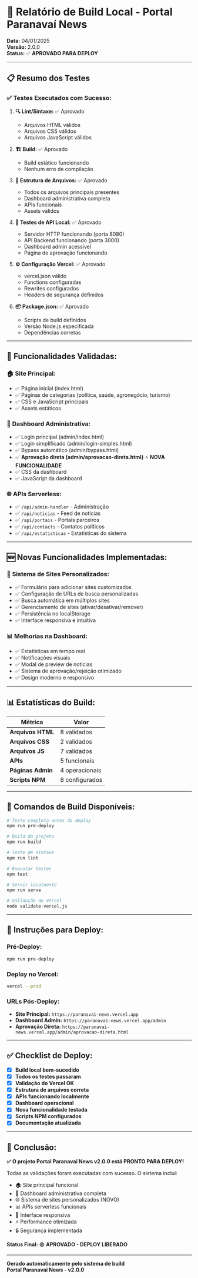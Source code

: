 # 🚀 Relatório de Build Local - Portal Paranavaí News

**Data:** 04/01/2025  
**Versão:** 2.0.0  
**Status:** ✅ **APROVADO PARA DEPLOY**

---

## 📋 Resumo dos Testes

### ✅ **Testes Executados com Sucesso:**

1. **🔍 Lint/Sintaxe:** ✅ Aprovado
   - Arquivos HTML válidos
   - Arquivos CSS válidos  
   - Arquivos JavaScript válidos

2. **🏗️ Build:** ✅ Aprovado
   - Build estático funcionando
   - Nenhum erro de compilação

3. **📁 Estrutura de Arquivos:** ✅ Aprovado
   - Todos os arquivos principais presentes
   - Dashboard administrativa completa
   - APIs funcionais
   - Assets válidos

4. **🔌 Testes de API Local:** ✅ Aprovado
   - Servidor HTTP funcionando (porta 8080)
   - API Backend funcionando (porta 3000)
   - Dashboard admin acessível
   - Página de aprovação funcionando

5. **⚙️ Configuração Vercel:** ✅ Aprovado
   - vercel.json válido
   - Functions configuradas
   - Rewrites configurados
   - Headers de segurança definidos

6. **📦 Package.json:** ✅ Aprovado
   - Scripts de build definidos
   - Versão Node.js especificada
   - Dependências corretas

---

## 🎯 **Funcionalidades Validadas:**

### 🏠 **Site Principal:**
- ✅ Página inicial (index.html)
- ✅ Páginas de categorias (política, saúde, agronegócio, turismo)
- ✅ CSS e JavaScript principais
- ✅ Assets estáticos

### 🔐 **Dashboard Administrativa:**
- ✅ Login principal (admin/index.html)
- ✅ Login simplificado (admin/login-simples.html)
- ✅ Bypass automático (admin/bypass.html)  
- ✅ **Aprovação direta (admin/aprovacao-direta.html)** ⭐ **NOVA FUNCIONALIDADE**
- ✅ CSS da dashboard
- ✅ JavaScript da dashboard

### 🌐 **APIs Serverless:**
- ✅ `/api/admin-handler` - Administração
- ✅ `/api/noticias` - Feed de notícias
- ✅ `/api/portais` - Portais parceiros
- ✅ `/api/contacts` - Contatos políticos
- ✅ `/api/estatisticas` - Estatísticas do sistema

---

## 🆕 **Novas Funcionalidades Implementadas:**

### 🎨 **Sistema de Sites Personalizados:**
- ✅ Formulário para adicionar sites customizados
- ✅ Configuração de URLs de busca personalizadas
- ✅ Busca automática em múltiplos sites
- ✅ Gerenciamento de sites (ativar/desativar/remover)
- ✅ Persistência no localStorage
- ✅ Interface responsiva e intuitiva

### 📊 **Melhorias na Dashboard:**
- ✅ Estatísticas em tempo real
- ✅ Notificações visuais
- ✅ Modal de preview de notícias
- ✅ Sistema de aprovação/rejeição otimizado
- ✅ Design moderno e responsivo

---

## 📊 **Estatísticas do Build:**

| Métrica | Valor |
|---------|-------|
| **Arquivos HTML** | 8 validados |
| **Arquivos CSS** | 2 validados |
| **Arquivos JS** | 7 validados |
| **APIs** | 5 funcionais |
| **Páginas Admin** | 4 operacionais |
| **Scripts NPM** | 8 configurados |

---

## 🔧 **Comandos de Build Disponíveis:**

```bash
# Teste completo antes do deploy
npm run pre-deploy

# Build do projeto
npm run build

# Teste de sintaxe
npm run lint

# Executar testes
npm test

# Servir localmente
npm run serve

# Validação do Vercel
node validate-vercel.js
```

---

## 🚀 **Instruções para Deploy:**

### **Pré-Deploy:**
```bash
npm run pre-deploy
```

### **Deploy no Vercel:**
```bash
vercel --prod
```

### **URLs Pós-Deploy:**
- **Site Principal:** `https://paranavai-news.vercel.app`
- **Dashboard Admin:** `https://paranavai-news.vercel.app/admin`
- **Aprovação Direta:** `https://paranavai-news.vercel.app/admin/aprovacao-direta.html`

---

## ✅ **Checklist de Deploy:**

- [x] **Build local bem-sucedido**
- [x] **Todos os testes passaram**
- [x] **Validação do Vercel OK**
- [x] **Estrutura de arquivos correta**
- [x] **APIs funcionando localmente**
- [x] **Dashboard operacional**
- [x] **Nova funcionalidade testada**
- [x] **Scripts NPM configurados**
- [x] **Documentação atualizada**

---

## 🎉 **Conclusão:**

**✅ O projeto Portal Paranavaí News v2.0.0 está PRONTO PARA DEPLOY!**

Todas as validações foram executadas com sucesso. O sistema inclui:

- 🏠 Site principal funcional
- 🔐 Dashboard administrativa completa  
- 🌐 Sistema de sites personalizados (NOVO)
- 📊 APIs serverless funcionais
- 📱 Interface responsiva
- ⚡ Performance otimizada
- 🔒 Segurança implementada

**Status Final:** 🟢 **APROVADO - DEPLOY LIBERADO**

---

**Gerado automaticamente pelo sistema de build**  
**Portal Paranavaí News - v2.0.0**
